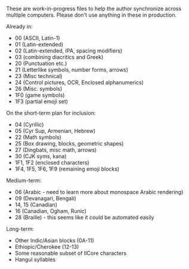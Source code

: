 These are work-in-progress files to help the author synchronize across multiple computers. Please don't use anything in these in production.

Already in:
* 00 (ASCII, Latin-1)
* 01 (Latin-extended)
* 02 (Latin-extended, IPA, spacing modifiers)
* 03 (combining diacritics and Greek)
* 20 (Punctuation etc.)
* 21 (Letterlike symbols, number forms, arrows)
* 23 (Misc technical)
* 24 (Control pictures, OCR, Enclosed alphanumerics)
* 26 (Misc. symbols)
* 1F0 (game symbols)
* 1F3 (partial emoji set)

On the short-term plan for inclusion:
* 04 (Cyrillic)
* 05 (Cyr Sup, Armenian, Hebrew)
* 22 (Math symbols)
* 25 (Box drawing, blocks, geometric shapes)
* 27 (Dingbats, misc math, arrows)
* 30 (CJK syms, kana)
* 1F1, 1F2 (enclosed characters)
* 1F4, 1F5, 1F6, 1F9 (remaining emoji blocks)

Medium-term:
* 06 (Arabic - need to learn more about monospace Arabic rendering)
* 09 (Devanagari, Bengali)
* 14, 15 (Canadian)
* 16 (Canadian, Ogham, Runic)
* 28 (Braille) - this seems like it could be automated easily

Long-term:
* Other Indic/Asian blocks (0A-11)
* Ethiopic/Cherokee (12-13)
* Some reasonable subset of IICore characters
* Hangul syllables
